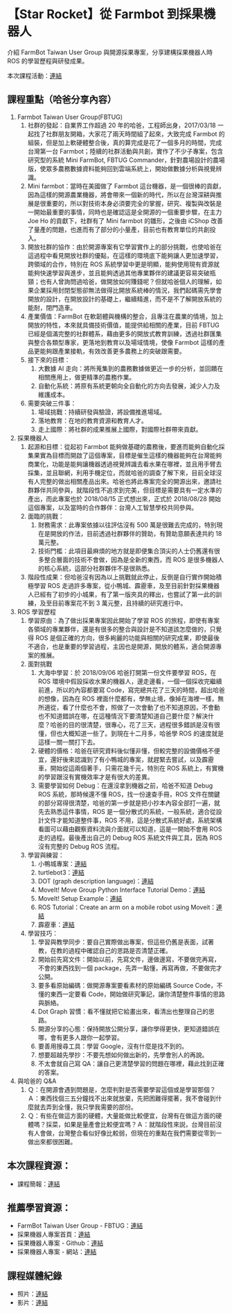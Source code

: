 # 【Star Rocket】從 Farmbot 到採果機器人
介紹 FarmBot Taiwan User Group 與開源採果專案，分享建構採果機器人時 ROS 的學習歷程與研發成果。

本次課程活動：[連結](https://www.accupass.com/event/1811010804218309270900)

## 課程重點（哈爸分享內容）
1. Farmbot Taiwan User Group(FBTUG) 
    1. 社群的發起：自業界工作超過 20 年的哈爸，工程師出身，2017/03/18 一起找了社群朋友開箱，大家花了兩天時間組了起來，大致完成 Farmbot 的組裝，但是加上軟硬體整合後，真的算完成是花了一個多月的時間，完成台灣第一台 Farmbot；陸續的社群活動與共創，實作了不少子專案，包含研究型的系統 Mini FarmBot, FBTUG Commander，針對農場設計的農場版，使眾多農務數據資料能夠回到雲端系統上，開始做數據分析與視覺辨識。
    2. Mini farmbot：當時在美國做了 Farmbot 這台機器，是一個很棒的貢獻，因為這樣的開源農業機器，將會帶來一個新的時代，所以在台灣深耕與推展是很重要的，所以對技術本身必須要完全的掌握，研究、複製與改裝是一開始最重要的事情，同時也是確認這是全開源的一個重要步驟，在主力 Joe Ho 的貢獻下，社群有了 Mini farmbot 的雛形，之後由 iCShop 改善了量產的問題，也進而有了部分的小量產，目前也有教育單位的共創投入。
    3. 開放社群的協作：由於開源專案有它學習實作上的部分挑戰，也使哈爸在這過程中看見開放社群的優點，在這樣的環境底下能夠讓人更加速學習，跨領域的合作，特別在 ROS 系統學習中更是明顯，能夠使用現有資源就能夠快速學習與進步，並且能夠透過其他專業夥伴的建議更容易突破瓶頸；也有人曾詢問過哈爸，做開放如何賺錢呢？但就哈爸個人的理解，如果企業採用封閉型態卻無法做得比開放系統棒的情況，我們起碼需先學會開放的設計，在開放設計的基礎上，繼續精進，而不是不了解開放系統的能耐，閉門造車。
    4. 產業價值：FarmBot 在軟韌體與機構的整合，且專注在農業的情境，加上開放的特性，本來就具備技術價值，能提供給相關的產業，目前 FBTUG 已經是個滿完整的社群體系，藉由更多的開放式教育訓練，透過社群匯集與整合各類型專家，更落地到教育以及場域情境，使像 Farmbot 這樣的產品更能夠跟產業接軌，有效改善更多農務上的突破跟需要。
    5. 接下來的目標：
        1. 大數據 AI 走向：將所蒐集到的農務數據做更近一步的分析，並回饋在相關應用上，做更精準的農務作業。
        2. 自動化系統：將原有系統更朝向全自動化的方向去發展，減少人力及維護成本。
    6. 需要突破三件事：
        1. 場域挑戰：持續研發與驗證，將設備推進場域。
        2. 落地教育：在地的教育資源和教育人才。
        3. 走上國際：將社群的成果推展上國際，對國際社群帶來貢獻。
2. 採果機器人
    1. 起源和目標：從起初 Farmbot 能夠做基礎的農務後，要進而能夠自動化採集果實為目標而開啟了這個專案，目標是催生這樣的機器能夠在台灣能夠商業化，功能是能夠讓機器透過視覺辨識去看水果在哪裡，並且用手臂去採集，並且聯網，利用手機定位，而就哈爸的調查了解下來，目前全球沒有人完整的做出相關產品出來。哈爸也將此專案完全的開源出來，邀請社群夥伴共同參與，就階段性不追求到完美，但目標是需要具有一定水準的產出，而此專案也於 2018/08/15 正式想出來，正式於 2018/08/28 開始這個專案，以及當時的合作夥伴：台灣人工智慧學校共同參與。
    2. 面臨的挑戰：
        1. 財務需求：此專案依據以往評估沒有 500 萬是很難去完成的，特別現在是開放的作法，目前透過社群夥伴的贊助，有贊助意願表達共約 18 萬元整。
        2. 技術門檻：此項目最麻煩的地方就是即便集合頂尖的人士仍舊還有很多整合層面的技術不會做，因為是全新的東西，而 ROS 是很多機器人的核心系統，這部分社群夥伴不是很熟悉。
    3. 階段性成果：但哈爸沒有因為以上挑戰就此停止，反倒是自行實作開始積極學習 ROS 走過許多專案，從小鴨城、霹靂車，及至目前針對採果機器人已經有了初步的小城果，有了第一版夾具的釋出，也嘗試了第一此的訓練，及至目前專案花不到 3 萬元整，且持續的研究進行中。
3. ROS 學習歷程
    1. 學習原由：為了做出採果專案因此開始了學習 ROS 的旅程，即使有專案各領域的專業夥伴，還是有很多的整合與設計是不知道該怎麼做的，只覺得 ROS 是個正確的方向，很多絢麗的功能與相關的研究成果，即使最後不適合，也是重要的學習過程，主因也是開源，開放的體系，適合開源專案的推展。
    2. 面對挑戰
        1. 大海中學習：於 2018/09/06 哈爸打開第一份文件要學習 ROS，在 ROS 環境中假設採收水果的機器人，邊走邊看，一個一個採收完繼續前進，所以的內容都要寫 Code，寫完總共花了三天的時間，超出哈爸的想像，因為在 ROS 裡面什麼都有，學無止境，像掉在海裡一樣，無所適從，看了什麼也不會，照做了一次會動了也不知道原因，不會動也不知道錯誤在哪，在這種情況下要清楚知道自己要什麼？解決什麼？哈爸的目的很清楚，很專心，花了三天，過程很多錯誤是沒有很懂，但也大概知道一些了。到現在十二月多，哈爸學 ROS 的速度就是這樣一關一關打下去。
        2. 硬體的價格：哈爸在研究資料後似懂非懂，但較完整的設備價格不便宜，還好後來認識到了有小鴨城的專案，就趕緊去嘗試，以及霹靂車，開始從這兩個著手，只需花幾千元，特別在 ROS 系統上，有實機的學習跟沒有實機效率才是有很大的差異。
        3. 需要學習如何 Debug：在還沒拿到機器之前，哈爸不知道 Debug ROS 系統，那時候還不懂 ROS，找一份速查手冊，ROS 文件在關鍵的部分寫得很清楚，哈爸的第一步就是把小抄本內容全部打一遍，就先去熟悉這件事情，ROS 是一個分散式的系統，一般系統，適合從設計文件才能知道整件事，ROS 不用，這是分散式系統好處，系統架構看圖可以藉由觀察資料流與介面就可以知道，這是一開始不會用 ROS 走的過程。最後產出自己的 Debug ROS 系統文件與工具，因為 ROS 沒有完整的 Debug ROS 流程。
    3. 學習與練習：
        1. 小鴨城專案：[連結](https://www.duckietown.org/)
        2. turtlebot3：[連結](http://emanual.robotis.com/docs/en/platform/turtlebot3/overview/)
        3. DOT (graph description language)：[連結](https://en.wikipedia.org/wiki/DOT_(graph_description_language))
        4. MoveIt! Move Group Python Interface Tutorial Demo：[連結](https://www.youtube.com/watch?v=3MA5ebXPLsc&feature=youtu.be)
        5. MoveIt! Setup Example：[連結](https://www.youtube.com/watch?v=asg-thB3mwA)
        6. ROS Tutorial：Create an arm on a mobile robot using Moveit：[連結](https://www.youtube.com/watch?v=l4dtSRvlAjg)
        7. 霹靂車：[連結](https://www.icshop.com.tw/product_info.php/products_id/26775)
    5. 學習技巧：
        1. 學習與教學同步：要自己實際做出專案，但這些仍舊是表面，試著教，在教的過程中確認自己的思路是否清楚正確。
        2. 開始前先寫文件：開始以前，先寫文件，邊做邊寫，不要做完再寫，不會的東西找到一個 package，先弄一點懂，再寫再做，不要做完才公開。
        3. 要多看原始編碼：做開源專案要看素材的原始編碼 Source Code，不懂的東西一定要看 Code，開始做研究筆記，讓你清楚整件事情的思路與脈絡。
        4. Dot Graph 習慣：看不懂就把它給畫出來，看清出也整理自己的思路。
        5. 開源分享的心態：保持開放公開分享，讓你學得更快，更知道錯誤在哪，會有更多人跟你一起學習。
        6. 要善用搜尋工具：學習 Google，沒有什麼是找不到的。
        7. 想要超越先學抄：不要先想如何做出新的，先學會別人的再說。
        8. 不太會就自己寫 QA：讓自己更清楚學習的問題在哪裡，藉此找到正確的答案。
4. 與哈爸的 Q&A
    1. Ｑ：在開源會遇到問題是，怎麼判對是否需要學習這個或是學習那個？Ａ：東西找個三五分鐘找不出來就放棄，先把困難得擺著，我不會碰到什麼就去弄到全懂，我只學我需要的部份。
    2. Ｑ：有些在做這方面的硬體，大量能做比較便宜，台灣有在做這方面的硬體嗎？採菜，如果是量產會比較便宜嗎？Ａ：就階段性來説，台灣目前沒有人會做，台灣整合看似好像比較弱，但現在的重點在我們需要從零到一做出來都很困難。

## 本次課程資源：
* 課程簡報：[連結](https://drive.google.com/drive/folders/1EoFXTLb8Z40Jb0Daifq7tuchAjVljeI0?usp=sharing)

## 推薦學習資源：
* FarmBot Taiwan User Group - FBTUG：[連結](https://www.facebook.com/groups/FarmBotTUG/)
* 採果機器人專案首頁：[連結](http://bit.ly/2Qqgz79)
* 採果機器人專案 - Github：[連結](https://github.com/FBTUG)
* 採果機器人專案 - 網站：[連結](https://fbtug.github.io/FarmHarvestBot/)

## 課程媒體紀錄
* 照片：[連結](https://drive.google.com/drive/folders/1EdVMi9yEEG1kAlrEjz3XSMJjSxBoaCQC?usp=sharing)
* 影片：[連結](http://bit.ly/2PTTPM4)

